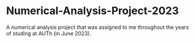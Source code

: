 # Numerical-Analysis-Project-2023
A numerical analysis project that was assigned to me throughout the years of studing at AUTh (in June 2023).
